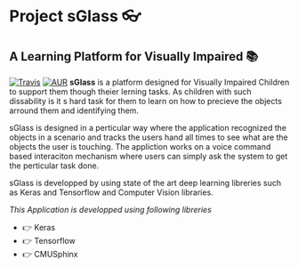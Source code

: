 # Project sGlass :eyeglasses:
## A Learning Platform for Visually Impaired :books:
[![Travis](https://img.shields.io/travis/rust-lang/rust.svg)]() [![AUR](https://img.shields.io/aur/license/yaourt.svg)]()
**sGlass** is a platform designed for Visually Impaired Children to support them though theier lerning tasks.
As children with such dissability is it s hard task for them to learn on how to precieve the objects arround them
and identifying them. 

sGlass is designed in a perticular way where the application recognized the objects in a scenario and tracks the 
users hand all times to see what are the objects the user is touching. The appliction works on a voice command based
interaciton mechanism where users can simply ask the system to get the perticular task done.

sGlass is developped by using state of the art deep learning libreries such as Keras and Tensorflow and Computer Vision
libraries.

_This Application is developped using following libreries_

- :point_right: Keras
- :point_right: Tensorflow
- :point_right: CMUSphinx